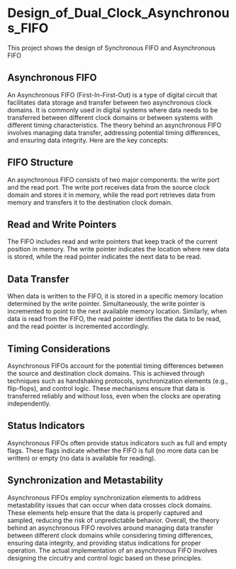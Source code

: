 # Design_of_Dual_Clock_Asynchronous_FIFO
This project shows the design of Synchronous FIFO and Asynchronous FIFO
## Asynchronous FIFO
An Asynchronous FIFO (First-In-First-Out) is a type of digital circuit that facilitates data storage and transfer between two
asynchronous clock domains. It is commonly used in digital systems where data needs to be transferred between different
clock domains or between systems with different timing characteristics.
The theory behind an asynchronous FIFO involves managing data transfer, addressing potential timing differences, and
ensuring data integrity. Here are the key concepts:
## FIFO Structure
An asynchronous FIFO consists of two major components: the write port and the read port. The write port
receives data from the source clock domain and stores it in memory, while the read port retrieves data from memory and
transfers it to the destination clock domain.
## Read and Write Pointers
The FIFO includes read and write pointers that keep track of the current position in memory. The
write pointer indicates the location where new data is stored, while the read pointer indicates the next data to be read.
## Data Transfer
When data is written to the FIFO, it is stored in a specific memory location determined by the write pointer.
Simultaneously, the write pointer is incremented to point to the next available memory location. Similarly, when data is read
from the FIFO, the read pointer identifies the data to be read, and the read pointer is incremented accordingly.
## Timing Considerations
Asynchronous FIFOs account for the potential timing differences between the source and
destination clock domains. This is achieved through techniques such as handshaking protocols, synchronization elements
(e.g., flip-flops), and control logic. These mechanisms ensure that data is transferred reliably and without loss, even when the
clocks are operating independently.
## Status Indicators
Asynchronous FIFOs often provide status indicators such as full and empty flags. These flags indicate
whether the FIFO is full (no more data can be written) or empty (no data is available for reading).
## Synchronization and Metastability
Asynchronous FIFOs employ synchronization elements to address metastability issues
that can occur when data crosses clock domains. These elements help ensure that the data is properly captured and sampled,
reducing the risk of unpredictable behavior.
Overall, the theory behind an asynchronous FIFO revolves around managing data transfer between different clock domains
while considering timing differences, ensuring data integrity, and providing status indications for proper operation. The
actual implementation of an asynchronous FIFO involves designing the circuitry and control logic based on these principles.

